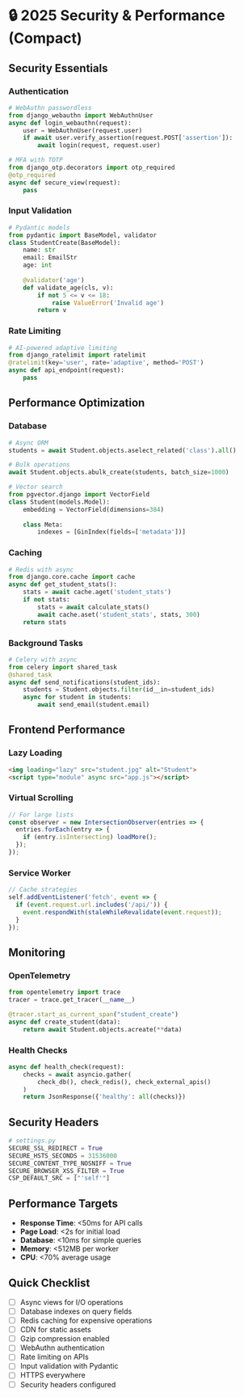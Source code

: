 # 🔒 2025 Security & Performance (Compact)

## Security Essentials

### Authentication
```python
# WebAuthn passwordless
from django_webauthn import WebAuthnUser
async def login_webauthn(request):
    user = WebAuthnUser(request.user)
    if await user.verify_assertion(request.POST['assertion']):
        await login(request, request.user)

# MFA with TOTP
from django_otp.decorators import otp_required
@otp_required
async def secure_view(request):
    pass
```

### Input Validation
```python
# Pydantic models
from pydantic import BaseModel, validator
class StudentCreate(BaseModel):
    name: str
    email: EmailStr
    age: int
    
    @validator('age')
    def validate_age(cls, v):
        if not 5 <= v <= 18:
            raise ValueError('Invalid age')
        return v
```

### Rate Limiting
```python
# AI-powered adaptive limiting
from django_ratelimit import ratelimit
@ratelimit(key='user', rate='adaptive', method='POST')
async def api_endpoint(request):
    pass
```

## Performance Optimization

### Database
```python
# Async ORM
students = await Student.objects.aselect_related('class').all()

# Bulk operations
await Student.objects.abulk_create(students, batch_size=1000)

# Vector search
from pgvector.django import VectorField
class Student(models.Model):
    embedding = VectorField(dimensions=384)
    
    class Meta:
        indexes = [GinIndex(fields=['metadata'])]
```

### Caching
```python
# Redis with async
from django.core.cache import cache
async def get_student_stats():
    stats = await cache.aget('student_stats')
    if not stats:
        stats = await calculate_stats()
        await cache.aset('student_stats', stats, 300)
    return stats
```

### Background Tasks
```python
# Celery with async
from celery import shared_task
@shared_task
async def send_notifications(student_ids):
    students = Student.objects.filter(id__in=student_ids)
    async for student in students:
        await send_email(student.email)
```

## Frontend Performance

### Lazy Loading
```html
<img loading="lazy" src="student.jpg" alt="Student">
<script type="module" async src="app.js"></script>
```

### Virtual Scrolling
```javascript
// For large lists
const observer = new IntersectionObserver(entries => {
  entries.forEach(entry => {
    if (entry.isIntersecting) loadMore();
  });
});
```

### Service Worker
```javascript
// Cache strategies
self.addEventListener('fetch', event => {
  if (event.request.url.includes('/api/')) {
    event.respondWith(staleWhileRevalidate(event.request));
  }
});
```

## Monitoring

### OpenTelemetry
```python
from opentelemetry import trace
tracer = trace.get_tracer(__name__)

@tracer.start_as_current_span("student_create")
async def create_student(data):
    return await Student.objects.acreate(**data)
```

### Health Checks
```python
async def health_check(request):
    checks = await asyncio.gather(
        check_db(), check_redis(), check_external_apis()
    )
    return JsonResponse({'healthy': all(checks)})
```

## Security Headers
```python
# settings.py
SECURE_SSL_REDIRECT = True
SECURE_HSTS_SECONDS = 31536000
SECURE_CONTENT_TYPE_NOSNIFF = True
SECURE_BROWSER_XSS_FILTER = True
CSP_DEFAULT_SRC = ["'self'"]
```

## Performance Targets
- **Response Time**: <50ms for API calls
- **Page Load**: <2s for initial load
- **Database**: <10ms for simple queries
- **Memory**: <512MB per worker
- **CPU**: <70% average usage

## Quick Checklist
- [ ] Async views for I/O operations
- [ ] Database indexes on query fields
- [ ] Redis caching for expensive operations
- [ ] CDN for static assets
- [ ] Gzip compression enabled
- [ ] WebAuthn authentication
- [ ] Rate limiting on APIs
- [ ] Input validation with Pydantic
- [ ] HTTPS everywhere
- [ ] Security headers configured